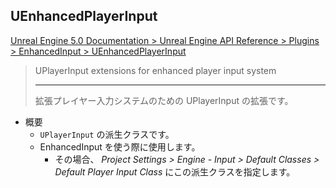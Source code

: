## UEnhancedPlayerInput

[Unreal Engine 5.0 Documentation > Unreal Engine API Reference > Plugins > EnhancedInput > UEnhancedPlayerInput](https://docs.unrealengine.com/5.0/en-US/API/Plugins/EnhancedInput/UEnhancedPlayerInput/)

> UPlayerInput extensions for enhanced player input system
> 
> ----
> 拡張プレイヤー入力システムのための UPlayerInput の拡張です。

* 概要
	* `UPlayerInput` の派生クラスです。
	* EnhancedInput を使う際に使用します。
		* その場合、 *Project Settings > Engine - Input > Default Classes > Default Player Input Class* にこの派生クラスを指定します。


<!--- ページ内のリンク --->

<!--- 自前の画像へのリンク --->

<!--- generated --->

